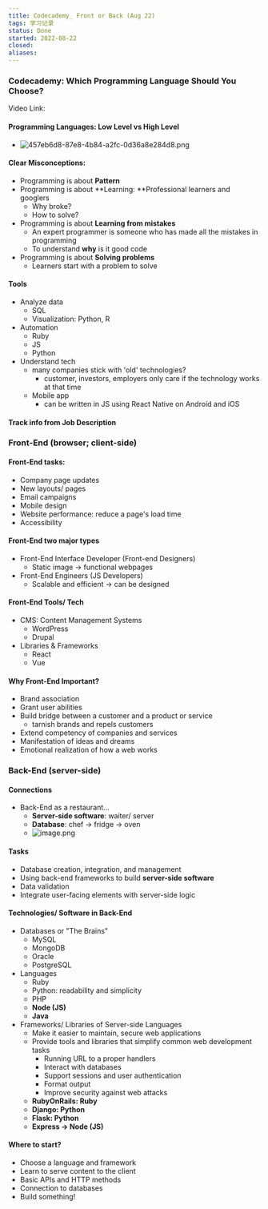 ```yaml
---
title: Codecademy_ Front or Back (Aug 22)
tags: 学习记录
status: Done
started: 2022-08-22
closed: 
aliases: 
---
```

### Codecademy: Which Programming Language Should You Choose?
Video Link:
#### Programming Languages: Low Level vs High Level
- ![457eb6d8-87e8-4b84-a2fc-0d36a8e284d8.png](https://cdn.nlark.com/yuque/0/2022/png/29677165/1661142413849-6b15acb7-4ae1-42b4-9d91-9ff081faff98.png#clientId=uccfdab3d-2813-4&crop=0&crop=0&crop=1&crop=1&from=drop&id=u1e6f4089&margin=%5Bobject%20Object%5D&name=457eb6d8-87e8-4b84-a2fc-0d36a8e284d8.png&originHeight=735&originWidth=1631&originalType=binary&ratio=1&rotation=0&showTitle=false&size=296479&status=done&style=none&taskId=u3592311d-7454-41a7-a626-9f5e1e3500f&title=)
#### Clear Misconceptions:
- Programming is about **Pattern**
- Programming is about **Learning: **Professional learners and googlers
  - Why broke?
  - How to solve?
- Programming is about **Learning from mistakes**
  - An expert programmer is someone who has made all the mistakes in programming
  - To understand **why** is it good code
- Programming is about **Solving problems**
  - Learners start with a problem to solve
#### Tools
- Analyze data
  - SQL
  - Visualization: Python, R
- Automation
  - Ruby
  - JS
  - Python
- Understand tech
  - many companies stick with 'old' technologies?
    - customer, investors, employers only care if the technology works at that time
  - Mobile app
    - can be written in JS using React Native on Android and iOS
#### Track info from Job Description
### Front-End (browser; client-side)
#### Front-End tasks:
- Company page updates
- New layouts/ pages
- Email campaigns
- Mobile design
- Website performance: reduce a page's load time
- Accessibility
#### Front-End two major types
- Front-End Interface Developer (Front-end Designers)
  - Static image -> functional webpages
- Front-End Engineers (JS Developers)
  - Scalable and efficient -> can be designed
#### Front-End Tools/ Tech
- CMS: Content Management Systems
  - WordPress
  - Drupal
- Libraries & Frameworks
  - React
  - Vue
#### Why Front-End Important?
- Brand association
- Grant user abilities
- Build bridge between a customer and a product or service
  - tarnish brands and repels customers
- Extend competency of companies and services
- Manifestation of ideas and dreams
- Emotional realization of how a web works
### Back-End (server-side)
#### Connections
- Back-End as a restaurant...
  - **Server-side software**: waiter/ server
  - **Database**: chef -> fridge -> oven
  - ![image.png](https://cdn.nlark.com/yuque/0/2022/png/29677165/1661147429429-8121b7bb-6fe9-4f3b-94df-3a9f993b3c07.png#clientId=uccfdab3d-2813-4&crop=0&crop=0&crop=1&crop=1&from=paste&height=371&id=u86bbbc15&margin=%5Bobject%20Object%5D&name=image.png&originHeight=741&originWidth=2006&originalType=binary&ratio=1&rotation=0&showTitle=false&size=413554&status=done&style=none&taskId=ucdee83de-c5cf-4a6c-8e4e-7431c26830b&title=&width=1003)
#### Tasks
- Database creation, integration, and management
- Using back-end frameworks to build **server-side software**
- Data validation
- Integrate user-facing elements with server-side logic
#### Technologies/ Software in Back-End
- Databases or "The Brains"
  - MySQL
  - MongoDB
  - Oracle
  - PostgreSQL
- Languages
  - Ruby
  - Python: readability and simplicity
  - PHP
  - **Node (JS)**
  - **Java**
- Frameworks/ Libraries of Server-side Languages
  - Make it easier to maintain, secure web applications
  - Provide tools and libraries that simplify common web development tasks
    - Running URL to a proper handlers
    - Interact with databases
    - Support sessions and user authentication
    - Format output
    - Improve security against web attacks
  - **RubyOnRails: Ruby**
  - **Django: Python**
  - **Flask: Python**
  - **Express -> Node (JS)**
#### Where to start?
- Choose a language and framework
- Learn to serve content to the client
- Basic APIs and HTTP methods
- Connection to databases
- Build something!
